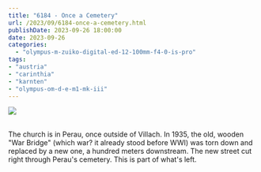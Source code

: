 ```yaml
---
title: "6184 - Once a Cemetery"
url: /2023/09/6184-once-a-cemetery.html
publishDate: 2023-09-26 18:00:00
date: 2023-09-26
categories:
  - "olympus-m-zuiko-digital-ed-12-100mm-f4-0-is-pro"
tags:
- "austria"
- "carinthia"
- "karnten"
- "olympus-om-d-e-m1-mk-iii"
---
```

<div class="container">
<div class="center"><a target="_blank" href="https://d25zfm9zpd7gm5.cloudfront.net/1200x1200/2020/20200522_140615_lr.jpg"><img class="webfeedsFeaturedVisual" src="https://d25zfm9zpd7gm5.cloudfront.net/0600x0600/2020/20200522_140615_lr.jpg" /></a></div>
</div>
<br />

The church is in Perau, once outside of Villach. In 1935,
the old, wooden "War Bridge" (which war? it already stood
before WWI) was torn down and replaced by a new one, a
hundred meters downstream. The new street cut right through
Perau's cemetery. This is part of what's left.
